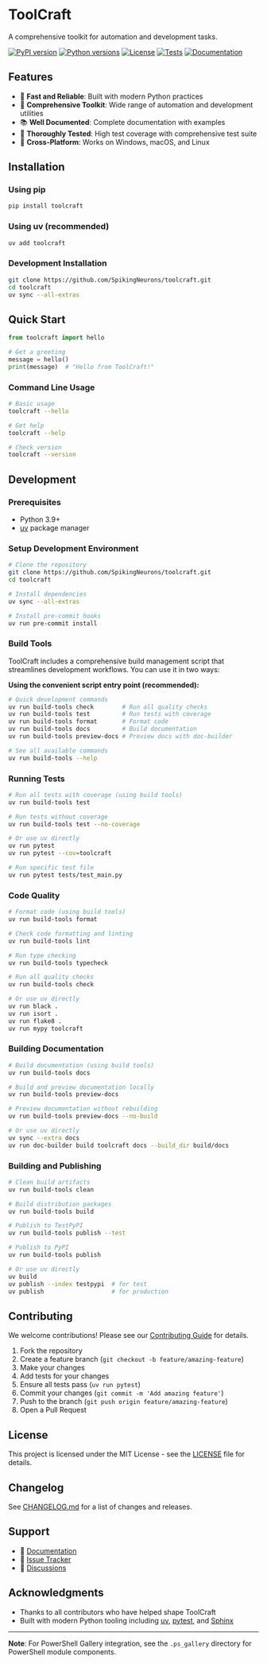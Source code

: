 
# ToolCraft

A comprehensive toolkit for automation and development tasks.

[![PyPI version](https://badge.fury.io/py/toolcraft.svg)](https://badge.fury.io/py/toolcraft)
[![Python versions](https://img.shields.io/pypi/pyversions/toolcraft.svg)](https://pypi.org/project/toolcraft/)
[![License](https://img.shields.io/github/license/SpikingNeurons/toolcraft.svg)](https://github.com/SpikingNeurons/toolcraft/blob/main/LICENSE)
[![Tests](https://github.com/SpikingNeurons/toolcraft/actions/workflows/test.yml/badge.svg)](https://github.com/SpikingNeurons/toolcraft/actions/workflows/test.yml)
[![Documentation](https://github.com/SpikingNeurons/toolcraft/actions/workflows/docs.yml/badge.svg)](https://spikingneurons.github.io/toolcraft)

## Features

- 🚀 **Fast and Reliable**: Built with modern Python practices
- 🔧 **Comprehensive Toolkit**: Wide range of automation and development utilities
- 📚 **Well Documented**: Complete documentation with examples
- 🧪 **Thoroughly Tested**: High test coverage with comprehensive test suite
- 🔄 **Cross-Platform**: Works on Windows, macOS, and Linux

## Installation

### Using pip

```bash
pip install toolcraft
```

### Using uv (recommended)

```bash
uv add toolcraft
```

### Development Installation

```bash
git clone https://github.com/SpikingNeurons/toolcraft.git
cd toolcraft
uv sync --all-extras
```

## Quick Start

```python
from toolcraft import hello

# Get a greeting
message = hello()
print(message)  # "Hello from ToolCraft!"
```

### Command Line Usage

```bash
# Basic usage
toolcraft --hello

# Get help
toolcraft --help

# Check version
toolcraft --version
```

## Development

### Prerequisites

- Python 3.9+
- [uv](https://docs.astral.sh/uv/) package manager

### Setup Development Environment

```bash
# Clone the repository
git clone https://github.com/SpikingNeurons/toolcraft.git
cd toolcraft

# Install dependencies
uv sync --all-extras

# Install pre-commit hooks
uv run pre-commit install
```

### Build Tools

ToolCraft includes a comprehensive build management script that streamlines development workflows. You can use it in two ways:

**Using the convenient script entry point (recommended):**
```bash
# Quick development commands
uv run build-tools check        # Run all quality checks
uv run build-tools test         # Run tests with coverage
uv run build-tools format       # Format code
uv run build-tools docs         # Build documentation
uv run build-tools preview-docs # Preview docs with doc-builder

# See all available commands
uv run build-tools --help
```

### Running Tests

```bash
# Run all tests with coverage (using build tools)
uv run build-tools test

# Run tests without coverage
uv run build-tools test --no-coverage

# Or use uv directly
uv run pytest
uv run pytest --cov=toolcraft

# Run specific test file
uv run pytest tests/test_main.py
```

### Code Quality

```bash
# Format code (using build tools)
uv run build-tools format

# Check code formatting and linting
uv run build-tools lint

# Run type checking
uv run build-tools typecheck

# Run all quality checks
uv run build-tools check

# Or use uv directly
uv run black .
uv run isort .
uv run flake8 .
uv run mypy toolcraft
```

### Building Documentation

```bash
# Build documentation (using build tools)
uv run build-tools docs

# Build and preview documentation locally
uv run build-tools preview-docs

# Preview documentation without rebuilding
uv run build-tools preview-docs --no-build

# Or use uv directly
uv sync --extra docs
uv run doc-builder build toolcraft docs --build_dir build/docs
```

### Building and Publishing

```bash
# Clean build artifacts
uv run build-tools clean

# Build distribution packages
uv run build-tools build

# Publish to TestPyPI
uv run build-tools publish --test

# Publish to PyPI
uv run build-tools publish

# Or use uv directly
uv build
uv publish --index testpypi  # for test
uv publish                   # for production
```

## Contributing

We welcome contributions! Please see our [Contributing Guide](CONTRIBUTING.md) for details.

1. Fork the repository
2. Create a feature branch (`git checkout -b feature/amazing-feature`)
3. Make your changes
4. Add tests for your changes
5. Ensure all tests pass (`uv run pytest`)
6. Commit your changes (`git commit -m 'Add amazing feature'`)
7. Push to the branch (`git push origin feature/amazing-feature`)
8. Open a Pull Request

## License

This project is licensed under the MIT License - see the [LICENSE](LICENSE) file for details.

## Changelog

See [CHANGELOG.md](CHANGELOG.md) for a list of changes and releases.

## Support

- 📖 [Documentation](https://spikingneurons.github.io/toolcraft)
- 🐛 [Issue Tracker](https://github.com/SpikingNeurons/toolcraft/issues)
- 💬 [Discussions](https://github.com/SpikingNeurons/toolcraft/discussions)

## Acknowledgments

- Thanks to all contributors who have helped shape ToolCraft
- Built with modern Python tooling including [uv](https://docs.astral.sh/uv/), [pytest](https://pytest.org/), and [Sphinx](https://www.sphinx-doc.org/)

---

**Note**: For PowerShell Gallery integration, see the `.ps_gallery` directory for PowerShell module components.